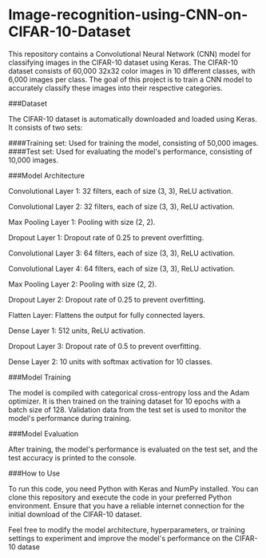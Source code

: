 # Image-recognition-using-CNN-on-CIFAR-10-Dataset

This repository contains a Convolutional Neural Network (CNN) model for classifying images in the CIFAR-10 dataset using Keras. The CIFAR-10 dataset consists of 60,000 32x32 color images in 10 different classes, with 6,000 images per class. The goal of this project is to train a CNN model to accurately classify these images into their respective categories.

###Dataset

The CIFAR-10 dataset is automatically downloaded and loaded using Keras. It consists of two sets:

####Training set: Used for training the model, consisting of 50,000 images.
####Test set: Used for evaluating the model's performance, consisting of 10,000 images.

###Model Architecture

Convolutional Layer 1: 32 filters, each of size (3, 3), ReLU activation.

Convolutional Layer 2: 32 filters, each of size (3, 3), ReLU activation.

Max Pooling Layer 1: Pooling with size (2, 2).

Dropout Layer 1: Dropout rate of 0.25 to prevent overfitting.

Convolutional Layer 3: 64 filters, each of size (3, 3), ReLU activation.

Convolutional Layer 4: 64 filters, each of size (3, 3), ReLU activation.

Max Pooling Layer 2: Pooling with size (2, 2).

Dropout Layer 2: Dropout rate of 0.25 to prevent overfitting.

Flatten Layer: Flattens the output for fully connected layers.

Dense Layer 1: 512 units, ReLU activation.

Dropout Layer 3: Dropout rate of 0.5 to prevent overfitting.

Dense Layer 2: 10 units with softmax activation for 10 classes.

###Model Training

The model is compiled with categorical cross-entropy loss and the Adam optimizer. It is then trained on the training dataset for 10 epochs with a batch size of 128. Validation data from the test set is used to monitor the model's performance during training.

###Model Evaluation

After training, the model's performance is evaluated on the test set, and the test accuracy is printed to the console.

###How to Use

To run this code, you need Python with Keras and NumPy installed. You can clone this repository and execute the code in your preferred Python environment. Ensure that you have a reliable internet connection for the initial download of the CIFAR-10 dataset.

Feel free to modify the model architecture, hyperparameters, or training settings to experiment and improve the model's performance on the CIFAR-10 datase


